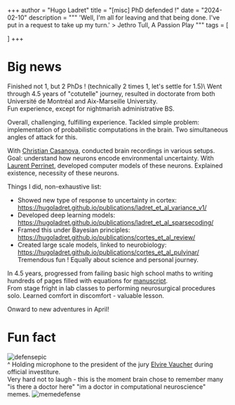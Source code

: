 +++
author = "Hugo Ladret"
title = "[misc] PhD defended !"
date = "2024-02-10"
description = """ 'Well, I'm all for leaving and that being done. I've put in a request to take up my turn.' > Jethro Tull, A Passion Play
"""
tags = [

]
+++

<!--more-->
# Big news
Finished not 1, but 2 PhDs ! (technically 2 times 1, let's settle for 1.5)\ 
Went through 4.5 years of "cotutelle" journey, resulted in doctorate from both Université de Montréal and Aix-Marseille University.  
Fun experience, except for nightmarish administrative BS.

Overall, challenging, fulfilling experience. Tackled simple problem: implementation of probabilistic computations in the brain. Two simultaneous angles of attack for this.

With [Christian Casanova](https://opto.umontreal.ca/recherche/unites/laboratoire-neurosciences-vision/), conducted brain recordings in various setups. Goal: understand how neurons encode environmental uncertainty.
With [Laurent Perrinet](https://laurentperrinet.github.io/), developed computer models of these neurons. Explained existence, necessity of these neurons.

Things I did, non-exhaustive list:
* Showed new type of response to uncertainty in cortex: https://hugoladret.github.io/publications/ladret_et_al_variance_v1/
* Developed deep learning models: https://hugoladret.github.io/publications/ladret_et_al_sparsecoding/
* Framed this under Bayesian principles: https://hugoladret.github.io/publications/cortes_et_al_review/
* Created large scale models, linked to neurobiology: https://hugoladret.github.io/publications/cortes_et_al_pulvinar/
Tremendous fun ! Equally about science and personal journey.

In 4.5 years, progressed from failing basic high school maths to writing hundreds of pages filled with equations for [manuscript](https://github.com/hugoladret/PhD_manuscript).\
From stage fright in lab classes to performing neurosurgical procedures solo. Learned comfort in discomfort - valuable lesson.

Onward to new adventures in April!


# Fun fact
![defensepic](https://hugoladret.github.io/post/imgs/phd_defense.png)  
^ Holding microphone to the president of the jury [Elvire Vaucher](https://scholar.google.ca/citations?user=shhSLlAAAAAJ&hl=fr) during official investiture.  
Very hard not to laugh - this is the moment brain chose to remember many "is there a doctor here" "im a doctor in computational neuroscience" memes.
![memedefense](https://hugoladret.github.io/post/imgs/phd_meme.png)  
